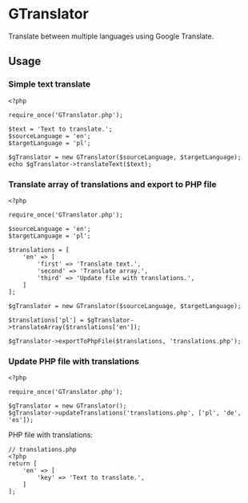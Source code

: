 # GTranslator
Translate between multiple languages using Google Translate.

## Usage
### Simple text translate
```
<?php

require_once('GTranslator.php');

$text = 'Text to translate.';
$sourceLanguage = 'en';
$targetLanguage = 'pl';

$gTranslator = new GTranslator($sourceLanguage, $targetLanguage);
echo $gTranslator->translateText($text);

```
### Translate array of translations and export to PHP file
```
<?php

require_once('GTranslator.php');

$sourceLanguage = 'en';
$targetLanguage = 'pl';

$translations = [
    'en' => [
        'first' => 'Translate text.',
        'second' => 'Translate array.',
        'third' => 'Update file with translations.',
    ]
];

$gTranslator = new GTranslator($sourceLanguage, $targetLanguage);

$translations['pl'] = $gTranslator->translateArray($translations['en']);

$gTranslator->exportToPhpFile($translations, 'translations.php');

```

### Update PHP file with translations
```
<?php

require_once('GTranslator.php');

$gTranslator = new GTranslator();
$gTranslator->updateTranslations('translations.php', ['pl', 'de', 'es']);

```
PHP file with translations:
```
// translations.php
<?php
return [
    'en' => [
        'key' => 'Text to translate.',
    ]
];

```
